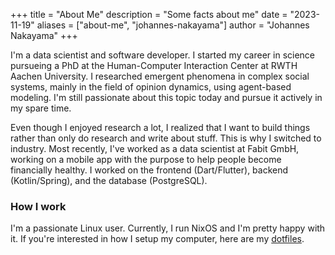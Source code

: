 +++
title = "About Me"
description = "Some facts about me"
date = "2023-11-19"
aliases = ["about-me", "johannes-nakayama"]
author = "Johannes Nakayama"
+++

I'm a data scientist and software developer.
I started my career in science pursueing a PhD at the Human-Computer Interaction Center at RWTH Aachen University.
I researched emergent phenomena in complex social systems, mainly in the field of opinion dynamics, using agent-based modeling.
I'm still passionate about this topic today and pursue it actively in my spare time.

Even though I enjoyed research a lot, I realized that I want to build things rather than only do research and write about stuff.
This is why I switched to industry.
Most recently, I've worked as a data scientist at Fabit GmbH, working on a mobile app with the purpose to help people become financially healthy.
I worked on the frontend (Dart/Flutter), backend (Kotlin/Spring), and the database (PostgreSQL).

### How I work

I'm a passionate Linux user.
Currently, I run NixOS and I'm pretty happy with it.
If you're interested in how I setup my computer, here are my [dotfiles](https://github.com/JohannesNakayama/dotfiles).
